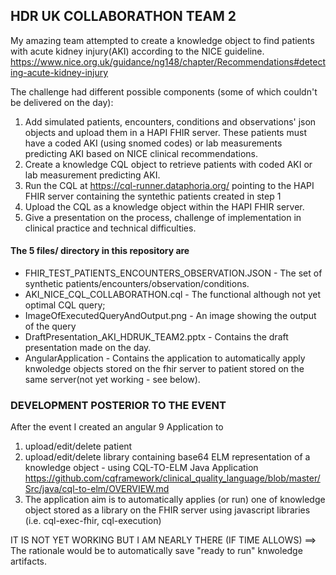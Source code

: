 ## HDR UK COLLABORATHON TEAM 2 

My amazing team attempted to create a knowledge object to find patients with acute kidney injury(AKI) according to the NICE guideline.  
https://www.nice.org.uk/guidance/ng148/chapter/Recommendations#detecting-acute-kidney-injury 

The challenge had different possible components (some of which couldn't be delivered on the day):  
1. Add simulated patients, encounters, conditions and observations' json objects and upload them in a HAPI FHIR server. These patients must have a coded AKI (using snomed codes) or lab measurements predicting AKI based on NICE clinical recommendations.  
2. Create a knowledge CQL object to retrieve patients with coded AKI or lab measurement predicting AKI. 
3. Run the CQL at https://cql-runner.dataphoria.org/ pointing to the HAPI FHIR server containing the syntethic patients created in step 1
4. Upload the CQL as a knowledge object within the HAPI FHIR server. 
5. Give a presentation on the process, challenge of implementation in clinical practice and technical difficulties. 

#### The 5 files/ directory in this repository are  
+ FHIR_TEST_PATIENTS_ENCOUNTERS_OBSERVATION.JSON - The set of synthetic patients/encounters/observation/conditions. 
+ AKI_NICE_CQL_COLLABORATHON.cql - The functional although not  yet optimal CQL query; 
+ ImageOfExecutedQueryAndOutput.png - An image showing the output of the query
+ DraftPresentation_AKI_HDRUK_TEAM2.pptx - Contains the draft presentation made on the day. 
+ AngularApplication - Contains the application to automatically apply knwoledge objects stored on the fhir server to patient stored on the same server(not yet working - see below).

### DEVELOPMENT POSTERIOR TO THE EVENT
After the event I created an angular 9 Application to
1. upload/edit/delete patient 
2. upload/edit/delete library containing base64 ELM representation  of a knowledge object - using CQL-TO-ELM Java Application https://github.com/cqframework/clinical_quality_language/blob/master/Src/java/cql-to-elm/OVERVIEW.md
3. The application aim is to automatically applies (or run) one of knowledge object stored as a library on the FHIR server using javascript libraries (i.e. cql-exec-fhir, cql-execution)   

IT IS NOT YET WORKING BUT I AM NEARLY THERE (IF TIME ALLOWS)   ==> The rationale would be to automatically save "ready to run" knwoledge artifacts.